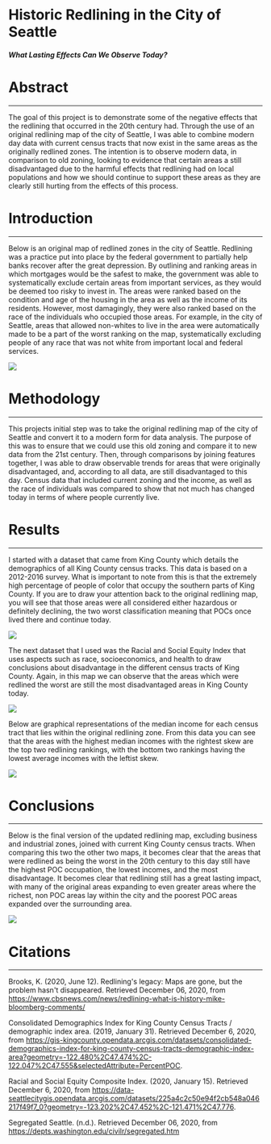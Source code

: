 # Historic Redlining in the City of Seattle
#### *What Lasting Effects Can We Observe Today?*

# Abstract
---
The goal of this project is to demonstrate some of the negative effects that the redlining that occurred in the 20th century had. Through the use of an original redlining map of the city of Seattle, I was able to combine modern day data with current census tracts that now exist in the same areas as the originally redlined zones. The intention is to observe modern data, in comparison to old zoning, looking to evidence that certain areas a still disadvantaged due to the harmful effects that redlining had on local populations and how we should continue to support these areas as they are clearly still hurting from the effects of this process.

# Introduction
 ---
 Below is an original map of redlined zones in the city of Seattle. Redlining was a practice put into place by the federal government to partially help banks recover after the great depression. By outlining and ranking areas in which mortgages would be the safest to make, the government was able to systematically exclude certain areas from important services, as they would be deemed too risky to invest in. The areas were ranked based on the condition and age of the housing in the area as well as the income of its residents. However, most damagingly, they were also ranked based on the race of the individuals who occupied those areas. For example, in the city of Seattle, areas that allowed non-whites to live in the area were automatically made to be a part of the worst ranking on the map, systematically excluding people of any race that was not white from important local and federal services.

<img src = "img\old_redlining.png"/>

# Methodology
---
This projects initial step was to take the original redlining map of the city of Seattle and convert it to a modern form for data analysis. The purpose of this was to ensure that we could use this old zoning and compare it to new data from the 21st century. Then, through comparisons by joining features together, I was able to draw observable trends for areas that were originally disadvantaged, and, according to all data, are still disadvantaged to this day. Census data that included current zoning and the income, as well as the race of individuals was compared to show that not much has changed today in terms of where people currently live.

# Results
---
I started with a dataset that came from King County which details the demographics of all King County census tracks. This data is based on a 2012-2016 survey. What is important to note from this is that the extremely high percentage of people of color that occupy the southern parts of King County. If you are to draw your attention back to the original redlining map, you will see that those areas were all considered either hazardous or definitely declining, the two worst classification meaning that POCs once lived there and continue today.

<img src = "img\poc_census.png"/>

The next dataset that I used was the Racial and Social Equity Index that uses aspects such as race, socioeconomics, and health to draw conclusions about disadvantage in the different census tracts of King County. Again, in this map we can observe that the areas which were redlined the worst are still the most disadvantaged areas in King County today.

<img src = "img\sei.png"/>

Below are graphical representations of the median income for each census tract that lies within the original redlining zone. From this data you can see that the areas with the highest median incomes with the rightest skew are the top two redlining rankings, with the bottom two rankings having the lowest average incomes with the leftist skew.

<img src = "img\income.png"/>

# Conclusions
---
Below is the final version of the updated redlining map, excluding business and industrial zones, joined with current King County census tracts. When comparing this two the other two maps, it becomes clear that the areas that were redlined as being the worst in the 20th century to this day still have the highest POC occupation, the lowest incomes, and the most disadvantage. It becomes clear that redlining still has a great lasting impact, with many of the original areas expanding to even greater areas where the richest, non POC areas lay within the city and the poorest POC areas expanded over the surrounding area.

<img src = "img\converted_redlining.png"/>

# Citations
---
Brooks, K. (2020, June 12). Redlining's legacy: Maps are gone, but the problem hasn't disappeared. Retrieved December 06, 2020, from https://www.cbsnews.com/news/redlining-what-is-history-mike-bloomberg-comments/

Consolidated Demographics Index for King County Census Tracts / demographic index area. (2019, January 31). Retrieved December 6, 2020, from https://gis-kingcounty.opendata.arcgis.com/datasets/consolidated-demographics-index-for-king-county-census-tracts-demographic-index-area?geometry=-122.480%2C47.474%2C-122.047%2C47.555&selectedAttribute=PercentPOC.

Racial and Social Equity Composite Index. (2020, January 15). Retrieved December 6, 2020, from https://data-seattlecitygis.opendata.arcgis.com/datasets/225a4c2c50e94f2cb548a046217f49f7_0?geometry=-123.202%2C47.452%2C-121.471%2C47.776.

Segregated Seattle. (n.d.). Retrieved December 06, 2020, from https://depts.washington.edu/civilr/segregated.htm
